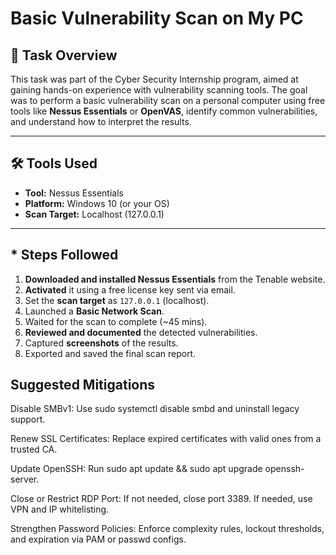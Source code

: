 # Basic Vulnerability Scan on My PC

## 📝 Task Overview
This task was part of the Cyber Security Internship program, aimed at gaining hands-on experience with vulnerability scanning tools. The goal was to perform a basic vulnerability scan on a personal computer using free tools like **Nessus Essentials** or **OpenVAS**, identify common vulnerabilities, and understand how to interpret the results.

---

## 🛠 Tools Used
- **Tool:** Nessus Essentials
- **Platform:** Windows 10 (or your OS)
- **Scan Target:** Localhost (127.0.0.1)

---

## * Steps Followed

1. **Downloaded and installed Nessus Essentials** from the Tenable website.
2. **Activated** it using a free license key sent via email.
3. Set the **scan target** as `127.0.0.1` (localhost).
4. Launched a **Basic Network Scan**.
5. Waited for the scan to complete (~45 mins).
6. **Reviewed and documented** the detected vulnerabilities.
7. Captured **screenshots** of the results.
8. Exported and saved the final scan report.

## Suggested Mitigations

  Disable SMBv1: Use sudo systemctl disable smbd and uninstall legacy support.

  Renew SSL Certificates: Replace expired certificates with valid ones from a trusted CA.

  Update OpenSSH: Run sudo apt update && sudo apt upgrade openssh-server.

  Close or Restrict RDP Port: If not needed, close port 3389. If needed, use VPN and IP whitelisting.

  Strengthen Password Policies: Enforce complexity rules, lockout thresholds, and expiration via PAM or passwd configs.
